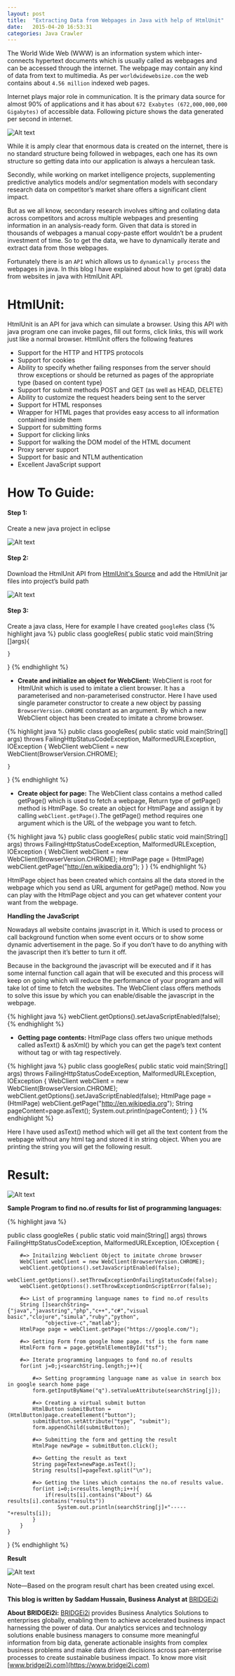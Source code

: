```yaml
---
layout: post
title:  "Extracting Data from Webpages in Java with help of HtmlUnit"
date:   2015-04-20 16:53:31
categories: Java Crawler
---
```

The World Wide Web (WWW) is an information system which inter-connects hypertext documents which is usually called as webpages and can be accessed through the internet. The webpage may contain any kind of data from text to multimedia. As per `worldwidewebsize.com` the web contains about `4.56 million` indexed web pages.

Internet plays major role in communication. It is the primary data source for almost 90% of applications and it has about `672 Exabytes (672,000,000,000 Gigabytes)` of accessible data. Following picture shows the data generated per second in internet.

![Alt text](/images/stats.jpg "Internet Statistics")

While it is amply clear that enormous data is created on the internet, there is no standard structure being followed in webpages, each one has its own structure so getting data into our application is always a herculean task.

Secondly, while working on market intelligence projects, supplementing predictive analytics models and/or segmentation models with secondary research data on competitor’s market share offers a significant client impact.

But as we all know, secondary research involves sifting and collating data across competitors and across multiple webpages and presenting information in an analysis-ready form. Given that data is stored in thousands of webpages a manual copy-paste effort wouldn’t be a prudent investment of time. So to get the data, we have to dynamically iterate and extract data from those webpages.

Fortunately there is an `API` which allows us to `dynamically process` the webpages in java. In this blog I have explained about how to get (grab) data from websites in java with HtmlUnit API.

# HtmlUnit:
HtmlUnit is an API for java which can simulate a browser. Using this API with java program one can invoke pages, fill out forms, click links, this will work just like a normal browser. HtmlUnit offers the following features

* Support for the HTTP and HTTPS protocols
* Support for cookies
* Ability to specify whether failing responses from the server should throw exceptions or should be returned as pages of the appropriate type (based on content type)
* Support for submit methods POST and GET (as well as HEAD, DELETE)
* Ability to customize the request headers being sent to the server
* Support for HTML responses
* Wrapper for HTML pages that provides easy access to all information contained inside them
* Support for submitting forms
* Support for clicking links
* Support for walking the DOM model of the HTML document
* Proxy server support
* Support for basic and NTLM authentication
* Excellent JavaScript support

# How To Guide:

#### Step 1:
Create a new java project in eclipse

![Alt text](/images/createProject.jpg "Create Project")

#### Step 2:
Download the HtmlUnit API from [HtmlUnit's Source](https://sourceforge.net/projects/htmlunit/files/htmlunit) and add the HtmlUnit jar files into project’s build path

![Alt text](/images/importJARS.jpg "Import JAR Files")

#### Step 3:
Create a java class, Here for example I have created `googleRes` class
{% highlight java %}
public class googleRes{
	public static void main(String []args){
	
	}
}
{% endhighlight %}

* __Create and initialize an object for WebClient:__ WebClient is root for HtmlUnit which is used to imitate a client browser. It has a parameterised and non-parameterised constructor. Here I have used single parameter constructor to create a new object by passing `BrowserVersion.CHROME` constant as an argument. By which a new WebClient object has been created to imitate a chrome browser.

{% highlight java %}
public class googleRes{
	public static void main(String[] args) throws FailingHttpStatusCodeException, MalformedURLException, IOException {
		WebClient webClient = new WebClient(BrowserVersion.CHROME);
		
	}
}
{% endhighlight %}

* __Create object for page:__ The WebClient class contains a method called getPage() which is used to fetch a webpage, Return type of getPage() method is HtmlPage. So create an object for HtmlPage and assign it by calling `webClient.getPage()`.The getPage() method requires one argument which is the URL of the webpage you want to fetch.

{% highlight java %}
public class googleRes{
	public static void main(String[] args) throws FailingHttpStatusCodeException, MalformedURLException, IOException {
		WebClient webClient = new WebClient(BrowserVersion.CHROME);
		HtmlPage page = (HtmlPage) webClient.getPage("http://en.wikipedia.org");
	}
}
{% endhighlight %}

HtmlPage object has been created which contains all the data stored in the webpage which you send as URL argument for getPage() method. Now you can play with the HtmlPage object and you can get whatever content your want from the webpage.

__Handling the JavaScript__

Nowadays all website contains javascript in it. Which is used to process or call background function when some event occurs or to show some dynamic advertisement in the page. So if you don’t have to do anything with the javascript then it’s better to turn it off.

Because in the background the javascript will be executed and if it has some internal function call again that will be executed and this process will keep on going which will reduce the performance of your program and will take lot of time to fetch the websites. The WebClient class offers methods to solve this issue by which you can enable/disable the javascript in the webpage.

{% highlight java %}
	webClient.getOptions().setJavaScriptEnabled(false);
{% endhighlight %}

* __Getting page contents:__ HtmlPage class offers two unique methods called asText() & asXml() by which you can get the page’s text content without tag or with tag respectively.

{% highlight java %}
public class googleRes{
	public static void main(String[] args) throws FailingHttpStatusCodeException, MalformedURLException, IOException {
		WebClient webClient = new WebClient(BrowserVersion.CHROME);
		webClient.getOptions().setJavaScriptEnabled(false);
		HtmlPage page = (HtmlPage) webClient.getPage("http://en.wikipedia.org");
		String pageContent=page.asText();
		System.out.println(pageContent);
	}
}
{% endhighlight %}

Here I have used asText() method which will get all the text content from the webpage without any html tag and stored it in string object. When you are printing the string you will get the following result.

# Result:

![Alt text](/images/output1.jpg "Result")

__Sample Program to find no.of results for list of programming languages:__

{% highlight java %}

public class googleRes {
	public static void main(String[] args) throws FailingHttpStatusCodeException, MalformedURLException, IOException {
		
		#=> Initailzing Webclient Object to imitate chrome browser
		WebClient webClient = new WebClient(BrowserVersion.CHROME);
		webClient.getOptions().setJavaScriptEnabled(false);
		webClient.getOptions().setThrowExceptionOnFailingStatusCode(false);
		webClient.getOptions().setThrowExceptionOnScriptError(false);
		
		#=> List of programming language names to find no.of results
		String []searchString={"java","javastring","php","c++","c#","visual basic","clojure","simula","ruby","python",
				"objective-c","matlab"};
		HtmlPage page = webClient.getPage("https://google.com/");
	    
		#=> Getting Form from google home page. tsf is the form name 
		HtmlForm form = page.getHtmlElementById("tsf");
		
		#=> Iterate programming languages to fond no.of results
		for(int j=0;j<searchString.length;j++){
			
			#=> Setting programming language name as value in search box in google search home page
			form.getInputByName("q").setValueAttribute(searchString[j]);
			
			#=> Creating a virtual submit button
			HtmlButton submitButton = (HtmlButton)page.createElement("button");
			submitButton.setAttribute("type", "submit");
			form.appendChild(submitButton);
			
			#=> Submitting the form and getting the result 
			HtmlPage newPage = submitButton.click();
			
			#=> Getting the result as text
			String pageText=newPage.asText();
			String results[]=pageText.split("\n");
			
			#=> Getting the lines which contains the no.of results value.
			for(int i=0;i<results.length;i++){
				if(results[i].contains("About") && results[i].contains("results"))
					System.out.println(searchString[j]+"-----"+results[i]);
			}
		}
	}
}
{% endhighlight %}


__Result__

![Alt text](/images/output2.jpg "Result")

Note—Based on the program result chart has been created using excel.

__This blog is written by Saddam Hussain, Business Analyst at__ [BRIDGEi2i](https://www.bridgei2i.com)

__About BRIDGEi2i:__ [BRIDGEi2i](https://www.bridgei2i.com) provides Business Analytics Solutions to enterprises globally, enabling them to achieve accelerated business impact harnessing the power of data. Our analytics services and technology solutions enable business managers to consume more meaningful information from big data, generate actionable insights from complex business problems and make data driven decisions across pan-enterprise processes to create sustainable business impact. To know more visit [www.bridgei2i.com](https://www.bridgei2i.com)
